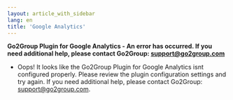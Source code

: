 ```yaml
---
layout: article_with_sidebar
lang: en
title: 'Google Analytics'
---
```

**Go2Group Plugin for Google Analytics - An error has occurred. If you need additional help, please contact Go2Group: support@go2group.com**

*   Oops! It looks like the Go2Group Plugin for Google Analytics isnt configured properly. Please review the plugin configuration settings and try again. If you need additional help, please contact Go2Group: support@go2group.com.